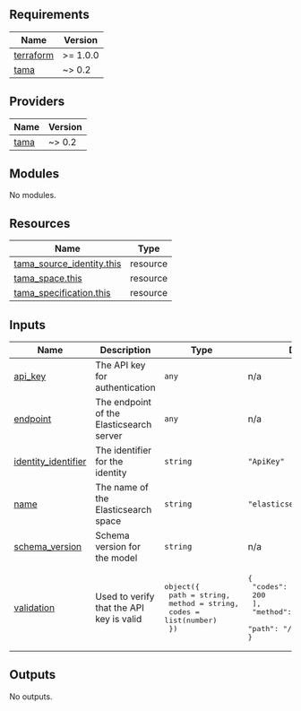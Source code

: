 <!-- BEGIN_TF_DOCS -->
## Requirements

| Name | Version |
|------|---------|
| <a name="requirement_terraform"></a> [terraform](#requirement\_terraform) | >= 1.0.0 |
| <a name="requirement_tama"></a> [tama](#requirement\_tama) | ~> 0.2 |

## Providers

| Name | Version |
|------|---------|
| <a name="provider_tama"></a> [tama](#provider\_tama) | ~> 0.2 |

## Modules

No modules.

## Resources

| Name | Type |
|------|------|
| [tama_source_identity.this](https://registry.terraform.io/providers/upmaru/tama/latest/docs/resources/source_identity) | resource |
| [tama_space.this](https://registry.terraform.io/providers/upmaru/tama/latest/docs/resources/space) | resource |
| [tama_specification.this](https://registry.terraform.io/providers/upmaru/tama/latest/docs/resources/specification) | resource |

## Inputs

| Name | Description | Type | Default | Required |
|------|-------------|------|---------|:--------:|
| <a name="input_api_key"></a> [api\_key](#input\_api\_key) | The API key for authentication | `any` | n/a | yes |
| <a name="input_endpoint"></a> [endpoint](#input\_endpoint) | The endpoint of the Elasticsearch server | `any` | n/a | yes |
| <a name="input_identity_identifier"></a> [identity\_identifier](#input\_identity\_identifier) | The identifier for the identity | `string` | `"ApiKey"` | no |
| <a name="input_name"></a> [name](#input\_name) | The name of the Elasticsearch space | `string` | `"elasticsearch"` | no |
| <a name="input_schema_version"></a> [schema\_version](#input\_schema\_version) | Schema version for the model | `string` | n/a | yes |
| <a name="input_validation"></a> [validation](#input\_validation) | Used to verify that the API key is valid | <pre>object({<br>    path   = string,<br>    method = string,<br>    codes  = list(number)<br>  })</pre> | <pre>{<br>  "codes": [<br>    200<br>  ],<br>  "method": "GET",<br>  "path": "/_cluster/health"<br>}</pre> | no |

## Outputs

No outputs.
<!-- END_TF_DOCS -->
